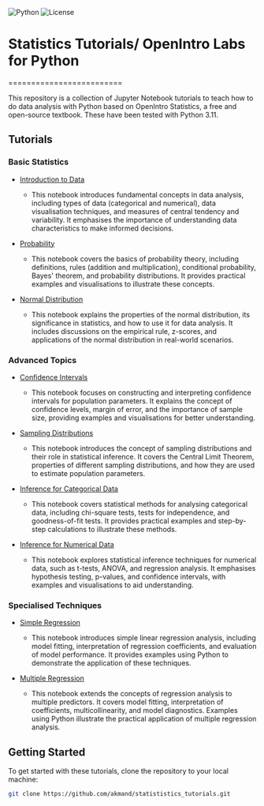 ![Python](https://img.shields.io/badge/Python-3.x-blue.svg)
![License](https://img.shields.io/badge/License-MIT-brightgreen.svg)

# Statistics Tutorials/ OpenIntro Labs for Python
=========================

This repository is a collection of Jupyter Notebook tutorials to teach how to do data analysis with Python based on OpenIntro Statistics, a free and open-source textbook. These have been tested with Python 3.11.


## Tutorials

### Basic Statistics

- [Introduction to Data](tutorials/ch1n2_intro_to_data.ipynb)
  - This notebook introduces fundamental concepts in data analysis, including types of data (categorical and numerical), data visualisation techniques, and measures of central tendency and variability. It emphasises the importance of understanding data characteristics to make informed decisions.

- [Probability](tutorials/ch3_probability.ipynb)
  - This notebook covers the basics of probability theory, including definitions, rules (addition and multiplication), conditional probability, Bayes' theorem, and probability distributions. It provides practical examples and visualisations to illustrate these concepts.

- [Normal Distribution](tutorials/ch4_normal_distribution.ipynb)
  - This notebook explains the properties of the normal distribution, its significance in statistics, and how to use it for data analysis. It includes discussions on the empirical rule, z-scores, and applications of the normal distribution in real-world scenarios.

### Advanced Topics

- [Confidence Intervals](tutorials/ch5_confidence_intervals.ipynb)
  - This notebook focuses on constructing and interpreting confidence intervals for population parameters. It explains the concept of confidence levels, margin of error, and the importance of sample size, providing examples and visualisations for better understanding.

- [Sampling Distributions](tutorials/ch5_sampling_distributions.ipynb)
  - This notebook introduces the concept of sampling distributions and their role in statistical inference. It covers the Central Limit Theorem, properties of different sampling distributions, and how they are used to estimate population parameters.

- [Inference for Categorical Data](tutorials/ch6_inf_for_categorical_data.ipynb)
  - This notebook covers statistical methods for analysing categorical data, including chi-square tests, tests for independence, and goodness-of-fit tests. It provides practical examples and step-by-step calculations to illustrate these methods.

- [Inference for Numerical Data](tutorials/ch7_inf_for_numerical_data.ipynb)
  - This notebook explores statistical inference techniques for numerical data, such as t-tests, ANOVA, and regression analysis. It emphasises hypothesis testing, p-values, and confidence intervals, with examples and visualisations to aid understanding.

### Specialised Techniques

- [Simple Regression](tutorials/ch8_simple_regression.ipynb)
  - This notebook introduces simple linear regression analysis, including model fitting, interpretation of regression coefficients, and evaluation of model performance. It provides examples using Python to demonstrate the application of these techniques.

- [Multiple Regression](tutorials/ch9_multiple_regression.ipynb)
  - This notebook extends the concepts of regression analysis to multiple predictors. It covers model fitting, interpretation of coefficients, multicollinearity, and model diagnostics. Examples using Python illustrate the practical application of multiple regression analysis.

## Getting Started

To get started with these tutorials, clone the repository to your local machine:

```bash
git clone https://github.com/akmand/statististics_tutorials.git

